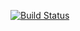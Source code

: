 [![Build Status](https://travis-ci.org/FlorianBeutel/SE2019_Ex09.svg?branch=master)](https://travis-ci.org/FlorianBeutel/SE2019_Ex09)